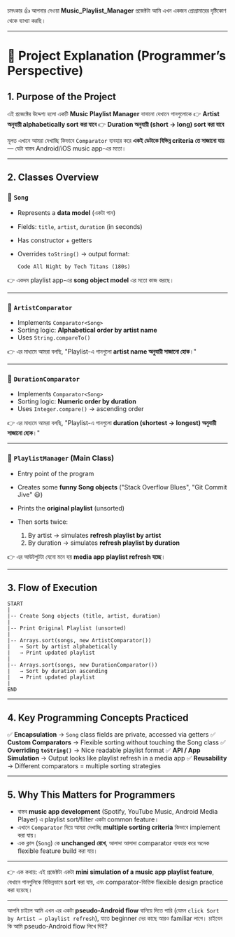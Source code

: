 চমৎকার 👍
আপনার দেওয়া **Music\_Playlist\_Manager** প্রজেক্টটা আমি এখন একজন প্রোগ্রামারের দৃষ্টিকোণ থেকে ব্যাখ্যা করছি।

---

# 🎵 Project Explanation (Programmer’s Perspective)

## 1. Purpose of the Project

এই প্রজেক্টের উদ্দেশ্য হলো একটি **Music Playlist Manager** বানানো যেখানে গানগুলোকে
👉 **Artist অনুযায়ী alphabetically sort করা যাবে**
👉 **Duration অনুযায়ী (short → long) sort করা যাবে**

মূলত এখানে আমরা দেখাচ্ছি কিভাবে `Comparator` ব্যবহার করে **একই ডেটাকে বিভিন্ন criteria তে সাজানো যায়** — যেটা বাস্তব Android/iOS music app-এর মতো।

---

## 2. Classes Overview

### 🧩 `Song`

* Represents a **data model** (একটা গান)
* Fields: `title`, `artist`, `duration` (in seconds)
* Has constructor + getters
* Overrides `toString()` → output format:

  ```
  Code All Night by Tech Titans (180s)
  ```

👉 একদম playlist app-এর **song object model** এর মতো কাজ করছে।

---

### 🧩 `ArtistComparator`

* Implements `Comparator<Song>`
* Sorting logic: **Alphabetical order by artist name**
* Uses `String.compareTo()`

👉 এর মাধ্যমে আমরা বলছি, "Playlist-এ গানগুলো **artist name অনুযায়ী সাজানো হোক**।"

---

### 🧩 `DurationComparator`

* Implements `Comparator<Song>`
* Sorting logic: **Numeric order by duration**
* Uses `Integer.compare()` → ascending order

👉 এর মাধ্যমে আমরা বলছি, "Playlist-এ গানগুলো **duration (shortest → longest) অনুযায়ী সাজানো হোক**।"

---

### 🧩 `PlaylistManager` (Main Class)

* Entry point of the program
* Creates some **funny Song objects** ("Stack Overflow Blues", "Git Commit Jive" 😃)
* Prints the **original playlist** (unsorted)
* Then sorts twice:

    1. By artist → simulates **refresh playlist by artist**
    2. By duration → simulates **refresh playlist by duration**

👉 এর আউটপুটটা যেনো মনে হয় **media app playlist refresh হচ্ছে**।

---

## 3. Flow of Execution

```
START
|
|-- Create Song objects (title, artist, duration)
|
|-- Print Original Playlist (unsorted)
|
|-- Arrays.sort(songs, new ArtistComparator())
|   → Sort by artist alphabetically
|   → Print updated playlist
|
|-- Arrays.sort(songs, new DurationComparator())
|   → Sort by duration ascending
|   → Print updated playlist
|
END
```

---

## 4. Key Programming Concepts Practiced

✅ **Encapsulation** → `Song` class fields are private, accessed via getters
✅ **Custom Comparators** → Flexible sorting without touching the Song class
✅ **Overriding `toString()`** → Nice readable playlist format
✅ **API / App Simulation** → Output looks like playlist refresh in a media app
✅ **Reusability** → Different comparators = multiple sorting strategies

---

## 5. Why This Matters for Programmers

* বাস্তব **music app development** (Spotify, YouTube Music, Android Media Player) এ playlist sort/filter একটা common feature।
* এখানে `Comparator` দিয়ে আমরা দেখাচ্ছি **multiple sorting criteria** কিভাবে implement করা যায়।
* এক ক্লাস (`Song`) কে **unchanged রেখে**, আলাদা আলাদা comparator ব্যবহার করে অনেক flexible feature build করা যায়।

---

👉 এক কথায়:
এই প্রজেক্টটা একটা **mini simulation of a music app playlist feature**, যেখানে গানগুলিকে বিভিন্নভাবে sort করা যায়, এবং comparator-ভিত্তিক flexible design practice করা হয়েছে।

---

আপনি চাইলে আমি এখন এর একটা **pseudo-Android flow** বানিয়ে দিতে পারি (যেমন `click Sort by Artist → playlist refresh`), যাতে beginner দের কাছে আরও familiar লাগে।
চাইবেন কি আমি pseudo-Android flow লিখে দিই?
